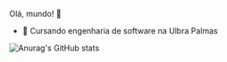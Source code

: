  Olá, mundo! 👋

- 🔭 Cursando engenharia de software na Ulbra Palmas

![Anurag's GitHub stats](https://github-readme-stats.vercel.app/api?username=GuilhermeDomiciano&show_icons=true&theme=radical)


